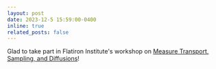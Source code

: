 ```yaml
---
layout: post
date: 2023-12-5 15:59:00-0400
inline: true
related_posts: false
---
```


Glad to take part in Flatiron Institute's workshop on [Measure Transport, Sampling, and Diffusions](https://events.simonsfoundation.org/event/335b8972-e63d-4672-82f3-4dd95868cb40/websitePage:5849ec81-d030-4248-b300-3290be94dbdf)!
